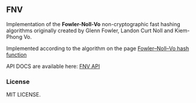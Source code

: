 ## FNV

Implementation of the **Fowler-Noll-Vo** non-cryptographic fast hashing algorithms originally created by
Glenn Fowler, Landon Curt Noll and Kiem-Phong Vo.

Implemented according to the algorithm on the page [Fowler–Noll–Vo hash function](https://en.wikipedia.org/wiki/Fowler–Noll–Vo_hash_function)

API DOCS are available here: [FNV API](http://htmlpreview.github.io/?https://raw.githubusercontent.com/durgaswaroop/fnv_fastHashing_java/master/javadoc/index.html)

### License

MIT LICENSE.